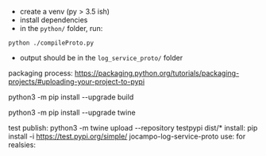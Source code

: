 - create a venv (py > 3.5 ish)
- install dependencies
- in the `python/` folder, run:
```shell
python ./compileProto.py
```
- output should be in the `log_service_proto/` folder

packaging process:
https://packaging.python.org/tutorials/packaging-projects/#uploading-your-project-to-pypi


python3 -m pip install --upgrade build

python3 -m pip install --upgrade twine

test publish: python3 -m twine upload --repository testpypi dist/*
    install: pip install -i https://test.pypi.org/simple/ jocampo-log-service-proto
    use: 
for realsies: 
